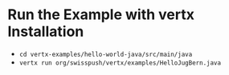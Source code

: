 # Run the Example with vertx Installation

* `cd vertx-examples/hello-world-java/src/main/java`
* `vertx run org/swisspush/vertx/examples/HelloJugBern.java`
